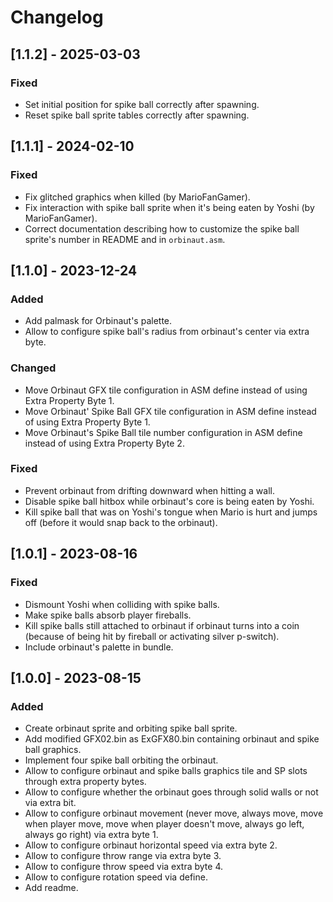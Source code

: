 # Changelog

## [1.1.2] - 2025-03-03

### Fixed

- Set initial position for spike ball correctly after spawning.
- Reset spike ball sprite tables correctly after spawning.

## [1.1.1] - 2024-02-10

### Fixed

- Fix glitched graphics when killed (by MarioFanGamer).
- Fix interaction with spike ball sprite when it's being eaten by Yoshi (by
  MarioFanGamer).
- Correct documentation describing how to customize the spike ball sprite's
  number in README and in `orbinaut.asm`.

## [1.1.0] - 2023-12-24

### Added

- Add palmask for Orbinaut's palette.
- Allow to configure spike ball's radius from orbinaut's center via extra byte.

### Changed

- Move Orbinaut GFX tile configuration in ASM define instead of using Extra
  Property Byte 1.
- Move Orbinaut' Spike Ball GFX tile configuration in ASM define instead of
  using Extra Property Byte 1.
- Move Orbinaut's Spike Ball tile number configuration in ASM define instead of
  using Extra Property Byte 2.

### Fixed

- Prevent orbinaut from drifting downward when hitting a wall.
- Disable spike ball hitbox while orbinaut's core is being eaten by Yoshi.
- Kill spike ball that was on Yoshi's tongue when Mario is hurt and jumps off
  (before it would snap back to the orbinaut).

## [1.0.1] - 2023-08-16

### Fixed

- Dismount Yoshi when colliding with spike balls.
- Make spike balls absorb player fireballs.
- Kill spike balls still attached to orbinaut if orbinaut turns into a coin
  (because of being hit by fireball or activating silver p-switch).
- Include orbinaut's palette in bundle.

## [1.0.0] - 2023-08-15

### Added

- Create orbinaut sprite and orbiting spike ball sprite.
- Add modified GFX02.bin as ExGFX80.bin containing orbinaut and spike ball
  graphics.
- Implement four spike ball orbiting the orbinaut.
- Allow to configure orbinaut and spike balls graphics tile and SP slots through
  extra property bytes.
- Allow to configure whether the orbinaut goes through solid walls or not via
  extra bit.
- Allow to configure orbinaut movement (never move, always move, move when
  player move, move when player doesn't move, always go left, always go right)
  via extra byte 1.
- Allow to configure orbinaut horizontal speed via extra byte 2.
- Allow to configure throw range via extra byte 3.
- Allow to configure throw speed via extra byte 4.
- Allow to configure rotation speed via define.
- Add readme.
